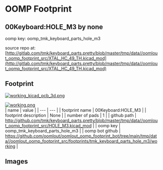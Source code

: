 # OOMP Footprint  
## 00Keyboard:HOLE_M3  by none  
  
oomp key: oomp_tmk_keyboard_parts_hole_m3  
  
source repo at: [http://gitlab.com/tmk/keyboard_parts.pretty/blob/master/tmp/data//oomlout_oomp_footprint_src/XTAL_HC_49_TH.kicad_mod](http://gitlab.com/tmk/keyboard_parts.pretty/blob/master/tmp/data//oomlout_oomp_footprint_src/XTAL_HC_49_TH.kicad_mod)  
## Footprint  
  
[![working_kicad_pcb_3d.png](working_kicad_pcb_3d_600.png)](working_kicad_pcb_3d.png)  
  
[![working.png](working_600.png)](working.png)  
| name | value | 
| --- | --- | 
| footprint name | 00Keyboard:HOLE_M3 | 
| footprint description | None | 
| number of pads | 1 | 
| github path | http://github.com/tmk/keyboard_parts.pretty/blob/master/tmp/data//oomlout_oomp_footprint_src/HOLE_M3.kicad_mod | 
| oomp key | oomp_tmk_keyboard_parts_hole_m3 | 
| oomp bot github | https://github.com/oomlout/oomlout_oomp_footprint_bot/tree/main/tmp/data//oomlout_oomp_footprint_src/footprints/tmk_keyboard_parts_hole_m3/working | 
## Images  

